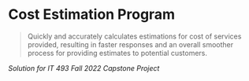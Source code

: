 # Cost Estimation Program
> Quickly and accurately calculates estimations for cost of services provided, resulting in faster responses and an overall smoother process for providing estimates to potential customers.

*Solution for IT 493 Fall 2022 Capstone Project*
